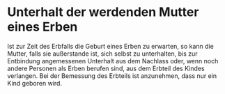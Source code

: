 # Unterhalt der werdenden Mutter eines Erben

Ist zur Zeit des Erbfalls die Geburt eines Erben zu erwarten, so kann die Mutter, falls sie außerstande ist, sich selbst zu unterhalten, bis zur Entbindung angemessenen Unterhalt aus dem Nachlass oder, wenn noch andere Personen als Erben berufen sind, aus dem Erbteil des Kindes verlangen. Bei der Bemessung des Erbteils ist anzunehmen, dass nur ein Kind geboren wird.